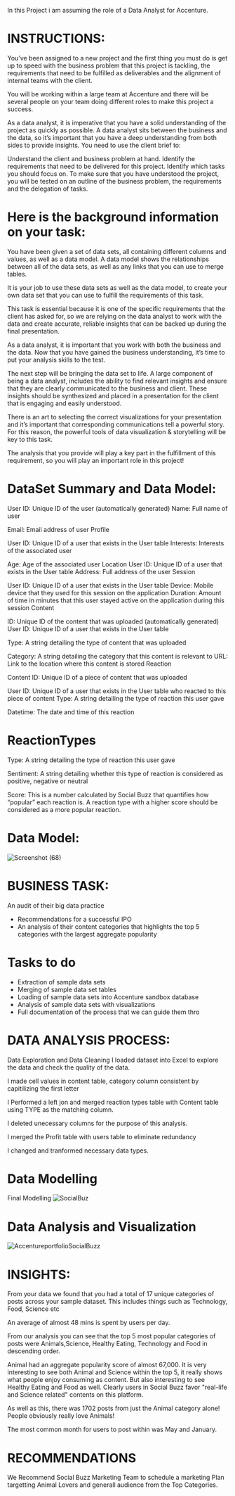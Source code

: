 
In this Project i am assuming the role of a Data Analyst for Accenture.

# INSTRUCTIONS:
You’ve been assigned to a new project and the first thing you must do is get up to speed with the business problem that this project is tackling, the requirements that need to be fulfilled as deliverables and the alignment of internal teams with the client.

You will be working within a large team at Accenture and there will be several people on your team doing different roles to make this project a success.

As a data analyst, it is imperative that you have a solid understanding of the project as quickly as possible. A data analyst sits between the business and the data, so it’s important that you have a deep understanding from both sides to provide insights. You need to use the client brief to:

Understand the client and business problem at hand.
Identify the requirements that need to be delivered for this project.
Identify which tasks you should focus on.
To make sure that you have understood the project, you will be tested on an outline of the business problem, the requirements and the delegation of tasks.


# Here is the background information on your task:
You have been given a set of data sets, all containing different columns and values, as well as a data model. A data model shows the relationships between all of the data sets, as well as any links that you can use to merge tables.

It is your job to use these data sets as well as the data model, to create your own data set that you can use to fulfill the requirements of this task. 

This task is essential because it is one of the specific requirements that the client has asked for, so we are relying on the data analyst to work with the data and create accurate, reliable insights that can be backed up during the final presentation.

As a data analyst, it is important that you work with both the business and the data. Now that you have gained the business understanding, it’s time to put your analysis skills to the test. 

The next step will be bringing the data set to life. A large component of being a data analyst, includes the ability to find relevant insights and ensure that they are clearly communicated to the business and client. These insights should be synthesized and placed in a presentation for the client that is engaging and easily understood. 

There is an art to selecting the correct visualizations for your presentation and it’s important that corresponding communications tell a powerful story. For this reason, the powerful tools of data visualization & storytelling will be key to this task. 

The analysis that you provide will play a key part in the fulfillment of this requirement, so you will play an important role in this project!


# DataSet Summary and Data Model:
User
 ID: Unique ID of the user (automatically generated) Name: Full name of user

 Email: Email address of user
Profile

 User ID: Unique ID of a user that exists in the User table Interests: Interests of the associated user

Age: Age of the associated user
Location
User ID: Unique ID of a user that exists in the User table Address: Full address of the user
Session

User ID: Unique ID of a user that exists in the User table
Device: Mobile device that they used for this session on the application
Duration: Amount of time in minutes that this user stayed active on the application during this session
Content

ID: Unique ID of the content that was uploaded (automatically generated) User ID: Unique ID of a user that exists in the User table

Type: A string detailing the type of content that was uploaded

Category: A string detailing the category that this content is relevant to URL: Link to the location where this content is stored
Reaction

Content ID: Unique ID of a piece of content that was uploaded

User ID: Unique ID of a user that exists in the User table who reacted to this piece of content Type: A string detailing the type of reaction this user gave

Datetime: The date and time of this reaction

 # ReactionTypes
Type: A string detailing the type of reaction this user gave

Sentiment: A string detailing whether this type of reaction is considered as positive, negative or neutral

Score: This is a number calculated by Social Buzz that quantifies how “popular” each reaction is. A reaction type with a higher score should be considered as a more popular reaction.

# Data Model:

![Screenshot (68)](https://user-images.githubusercontent.com/41531796/198848110-d85558d8-9f20-48f0-8e4d-240912efb1a2.png)



# BUSINESS TASK:
An audit of their big data practice
- Recommendations for a successful IPO
- An analysis of their content categories that highlights the top 5 categories with the
largest aggregate popularity


# Tasks to do
 - Extraction of sample data sets
- Merging of sample data set tables
- Loading of sample data sets into Accenture sandbox database
- Analysis of sample data sets with visualizations
- Full documentation of the process that we can guide them thro



# DATA ANALYSIS PROCESS:
Data Exploration and Data Cleaning
I loaded dataset into Excel to explore the data and check the quality of the data. 

I made cell values in content table, category column consistent by capitilizing the first letter

I Performed a left jon and merged reaction types table with Content table using TYPE as the matching column. 

I deleted unecessary columns for the purpose of this analysis.

I merged the Profit table with users table to eliminate redundancy

I changed and tranformed necessary data types.

# Data Modelling
Final Modelling
![SocialBuz](https://user-images.githubusercontent.com/41531796/198848393-2aa5bacb-e305-4a16-a367-804e731206a1.jpg)

# Data Analysis and Visualization


![AccentureportfolioSocialBuzz](https://user-images.githubusercontent.com/41531796/198848407-e2477677-6f90-4950-9930-bb231ea7fbf6.png)


# INSIGHTS:
From your data we found that you had a total of 17 unique categories of posts across your sample dataset. This includes things such as Technology, Food, Science etc

An average of almost 48 mins is spent by users per day.

From our analysis you can see that the top 5 most popular categories of posts were Animals,Science, Healthy Eating, Technology and Food in descending order.

Animal had an aggregate popularity score of almost 67,000. It is very interesting to see both Animal and Science within the top 5, it really shows what people enjoy consuming as content.  But also interesting to see Healthy Eating and Food as well. Clearly users in Social Buzz favor "real-life and Science related" contents on this platform. 

As well as this, there was 1702 posts from just the Animal category alone! People obviously really love Animals!

The most common month for users to post within was May and January.

# RECOMMENDATIONS
We Recommend Social Buzz Marketing Team to schedule a marketing Plan targetting Animal Lovers and generall audience from the Top Categories.



